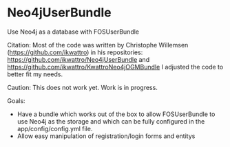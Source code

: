 # Neo4jUserBundle
Use Neo4j as a database with FOSUserBundle

Citation: Most of the code was written by Christophe Willemsen (https://github.com/ikwattro) in his repositories: https://github.com/ikwattro/Neo4jUserBundle and https://github.com/ikwattro/KwattroNeo4jOGMBundle
I adjusted the code to better fit my needs.

Caution: This does not work yet. Work is in progress.

Goals: 
- Have a bundle which works out of the box to allow FOSUserBundle to use Neo4j as the storage and which can be fully configured in the app/config/config.yml file. 
- Allow easy manipulation of registration/login forms and entitys

